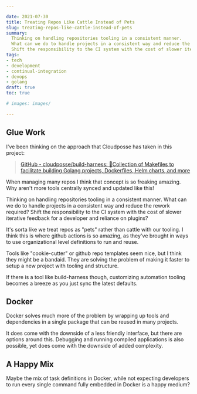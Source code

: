 ```yaml
---

date: 2021-07-30
title: Treating Repos Like Cattle Instead of Pets
slug: treating-repos-like-cattle-instead-of-pets
summary:
  Thinking on handling repositories tooling in a consistent manner.
  What can we do to handle projects in a consistent way and reduce the rework required?
  Shift the responsibility to the CI system with the cost of slower iterative feedback for a developer and reliance on plugins?
tags:
- tech
- development
- continual-integration
- devops
- golang
draft: true
toc: true

# images: images/

---
```


## Glue Work

I've been thinking on the approach that Cloudposse has taken in this project:

> [GitHub - cloudposse/build-harness: 🤖Collection of Makefiles to facilitate building Golang projects, Dockerfiles, Helm charts, and more](https://github.com/cloudposse/build-harness)

When managing many repos I think that  concept is so freaking amazing. Why aren't more tools centrally synced and updated like this!

Thinking on handling repositories tooling in a consistent manner.
What can we do to handle projects in a consistent way and reduce the rework required?
Shift the responsibility to the CI system with the cost of slower iterative feedback for a developer and reliance on plugins?

It's sorta like we treat repos as "pets" rather than cattle with our tooling.
I think this is where github actions is so amazing, as they've brought in ways to use organizational level definitions to run and reuse.

Tools like "cookie-cutter" or github repo templates seem nice, but I think they might be a bandaid.
They are solving the problem of making it faster to setup a new project with tooling and structure.

If there is a tool like build-harness though, customizing automation tooling becomes a breeze as you just sync the latest defaults.

## Docker

Docker solves much more of the problem by wrapping up tools and dependencies in a single package that can be reused in many projects.

It does come with the downside of a less friendly interface, but there are options around this.
Debugging and running compiled applications is also possible, yet does come with the downside of added complexity.

## A Happy Mix

Maybe the mix of task definitions in Docker, while not expecting developers to run every single command fully embedded in Docker is a happy medium?
